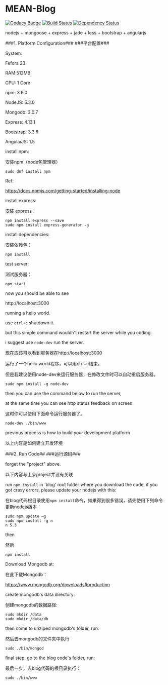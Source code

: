 # MEAN-Blog

[![Codacy Badge](https://api.codacy.com/project/badge/grade/0b0351f0961f4cf89e5a902c0fa8dd47)](https://www.codacy.com/app/franklioxygen/MEAN-blog)  [![Build Status](https://travis-ci.org/franklioxygen/MEAN-blog.svg?branch=master)](https://travis-ci.org/franklioxygen/MEAN-blog)    [![Dependency Status](https://david-dm.org/franklioxygen/MEAN-blog.svg)](https://david-dm.org/franklioxygen/MEAN-blog)


nodejs
+
mongoose
+
express
+
jade
+
less
+
bootstrap
+
angularjs

###1. Platform Configuration###
###平台配置###

System:

Fefora 23

RAM:512MB

CPU: 1 Core


npm: 3.6.0

NodeJS: 5.3.0

Mongodb: 3.0.7

Express: 4.13.1

Bootstrap: 3.3.6

AngularJS: 1.5


install npm:

安装npm（node包管理器）

```
sudo dnf install npm
```
Ref:

https://docs.npmjs.com/getting-started/installing-node


install express:

安装 express：

```
npm install express --save
sudo npm install express-generator -g
```
install dependencies:

安装依赖包：
```
npm install
```
test server:

测试服务器：
```
npm start
```
now you should be able to see 

http://localhost:3000

running a hello world.

use `ctrl+c` shutdown it.

but this simple command wouldn't restart the server while you coding.

i suggest use `node-dev` run the server.

现在应该可以看到服务器在http://localhost:3000

运行了一个hello world程序，可以用ctrl+c结束。

但是我建议使用node-dev来运行服务器，在修改文件时可以自动重启服务器。


```
sudo npm install -g node-dev
```
then you can use the command below to run the server,

at the same time you can see http status feedback on screen.

这时你可以使用下面命令运行服务器了。

```
node-dev ./bin/www
```
previous process is how to build your development platform

以上内容是如何建立开发环境

###2. Run Code##
###运行源码###

forget the "project" above.

以下内容与上步project并没有关联


run `npm install` in 'blog' root folder where you download the code, if you got crasy errors, please update your nodejs with this:

在blog代码根目录使用`npm install`命令，如果得到很多错误，请先使用下列命令更新nodejs版本： 
```
sudo npm update –g
sudo npm install -g n
n 5.3
```

then 

然后

```
npm install
```
Download Mongodb at:

在此下载Mongodb：

https://www.mongodb.org/downloads#production

create mongodb's data directory:

创建mongodb的数据路径:

```
sudo mkdir /data
sudo mkdir /data/db
```
then come to unziped mongodb's folder, run:

然后去mongodb的文件夹中执行

```
sudo ./bin/mongod
```
final step, go to the blog code's folder, run:

最后一步，去blog代码的根目录执行：

```
sudo ./bin/www
```
